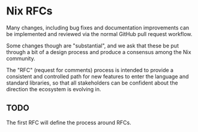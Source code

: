 # Nix RFCs

Many changes, including bug fixes and documentation improvements can be
implemented and reviewed via the normal GitHub pull request workflow.

Some changes though are "substantial", and we ask that these be put through a
bit of a design process and produce a consensus among the Nix community.

The "RFC" (request for comments) process is intended to provide a consistent
and controlled path for new features to enter the language and standard
libraries, so that all stakeholders can be confident about the direction the
ecosystem is evolving in.

## TODO

The first RFC will define the process around RFCs.
